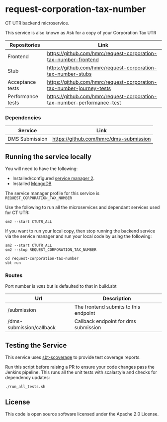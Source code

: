 # request-corporation-tax-number

CT UTR backend microservice.

This service is also known as Ask for a copy of your Corporation Tax UTR

| Repositories      | Link                                                                    |
|-------------------|-------------------------------------------------------------------------|
| Frontend          | https://github.com/hmrc/request-corporation-tax-number-frontend         |
| Stub              | https://github.com/hmrc/request-corporation-tax-number-stubs            |
| Acceptance tests  | https://github.com/hmrc/request-corporation-tax-number-journey-tests    |
| Performance tests | https://github.com/hmrc/request-corporation-tax-number-performance-test |

### Dependencies

| Service        | Link                                   |
|----------------|----------------------------------------|
| DMS Submission | https://github.com/hmrc/dms-submission |

## Running the service locally

You will need to have the following:

* Installed/configured [service manager 2](https://github.com/hmrc/sm2).
* Installed [MongoDB](https://www.mongodb.com/docs/manual/installation/)

The service manager profile for this service is `REQUEST_CORPORATION_TAX_NUMBER`

Use the following to run all the microservices and dependant services used for CT UTR:

`sm2 --start CTUTR_ALL`

If you want to run your local copy, then stop running the backend service via the service manager and run your local code by using the following:

```
sm2 --start CTUTR_ALL
sm2 --stop REQUEST_CORPORATION_TAX_NUMBER

cd request-corporation-tax-number
sbt run
```

### Routes

Port number is `9201` but is defaulted to that in build.sbt

| Url                      | Description                           |
|--------------------------|---------------------------------------|
| /submission              | The frontend submits to this endpoint |
| /dms-submission/callback | Callback endpoint for dms submission  |

## Testing the Service

This service uses [sbt-scoverage](https://github.com/scoverage/sbt-scoverage) to provide test coverage reports.

Run this script before raising a PR to ensure your code changes pass the Jenkins pipeline. This runs all the unit tests with scalastyle and checks for dependency updates:

```
./run_all_tests.sh
```

## License

This code is open source software licensed under the Apache 2.0 License.